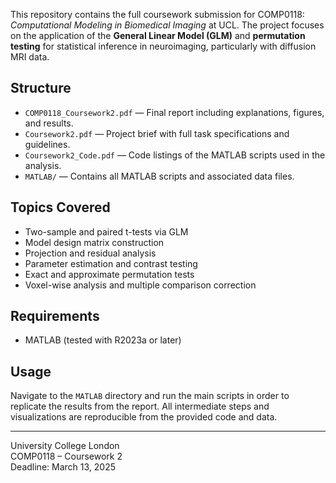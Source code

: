This repository contains the full coursework submission for COMP0118: *Computational Modeling in Biomedical Imaging* at UCL. The project focuses on the application of the **General Linear Model (GLM)** and **permutation testing** for statistical inference in neuroimaging, particularly with diffusion MRI data.

## Structure

- `COMP0118_Coursework2.pdf` — Final report including explanations, figures, and results.
- `Coursework2.pdf` — Project brief with full task specifications and guidelines.
- `Coursework2_Code.pdf` — Code listings of the MATLAB scripts used in the analysis.
- `MATLAB/` — Contains all MATLAB scripts and associated data files.

## Topics Covered

- Two-sample and paired t-tests via GLM
- Model design matrix construction
- Projection and residual analysis
- Parameter estimation and contrast testing
- Exact and approximate permutation tests
- Voxel-wise analysis and multiple comparison correction

## Requirements

- MATLAB (tested with R2023a or later)
  
## Usage

Navigate to the `MATLAB` directory and run the main scripts in order to replicate the results from the report. All intermediate steps and visualizations are reproducible from the provided code and data.

---

University College London  
COMP0118 – Coursework 2  
Deadline: March 13, 2025

